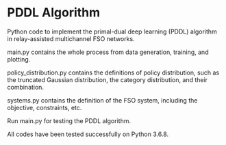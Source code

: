 # PDDL Algorithm

Python code to implement the primal-dual deep learning (PDDL) algorithm in relay-assisted multichannel FSO networks.

main.py contains the whole process from data generation, training, and plotting.

policy_distribution.py contains the definitions of policy distribution, such as the truncated Gaussian distribution, the category distribution, and their combination.

systems.py contains the definition of the FSO system, including the objective, constraints, etc.

Run main.py for testing the PDDL algorithm.

All codes have been tested successfully on Python 3.6.8.
